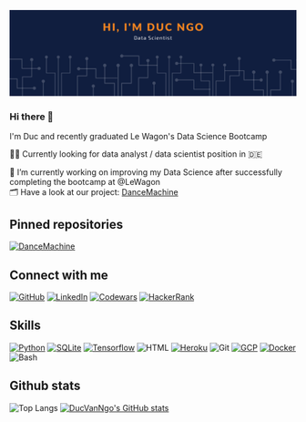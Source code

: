 [![ProfileBanner](banner.png)](https://github.com/ducvanngo)


### Hi there 👋

I'm Duc and recently graduated Le Wagon's Data Science Bootcamp

🕵🏻 Currently looking for data analyst / data scientist position in 🇩🇪

🌱 I’m currently working on improving my Data Science after successfully completing the bootcamp at @LeWagon <br>
🗂 Have a look at our project: [DanceMachine](https://github.com/worldlife92/dancemachine-by-871)

## Pinned repositories

[![DanceMachine](https://github-readme-stats.vercel.app/api/pin/?username=ducvanngo&repo=dancemachine-by-871)](https://github.com/DucVanNgo/dancemachine-by-871)


## Connect with me

[![GitHub](https://img.shields.io/badge/GitHub-100000?style=for-the-badge&logo=github&logoColor=white)](https://github.com/DucVanNgo) 
[![LinkedIn](https://img.shields.io/badge/LinkedIn-0077B5?style=for-the-badge&logo=linkedin&logoColor=white)](https://www.linkedin.com/in/ducvanngo/) 
[![Codewars](https://img.shields.io/badge/Codewars-B1361E?style=for-the-badge&logo=Codewars&logoColor=white)](https://www.codewars.com/users/DucNgo) 
[![HackerRank](https://img.shields.io/badge/-Hackerrank-2EC866?style=for-the-badge&logo=HackerRank&logoColor=white)](https://www.hackerrank.com/duc10)

## Skills

[![Python](https://skillicons.dev/icons?i=py)](https://www.python.org/)
[![SQLite](https://skillicons.dev/icons?i=sqlite)](https://www.sqlite.org/index.html)
[![Tensorflow](https://skillicons.dev/icons?i=tensorflow)](https://www.tensorflow.org/) 
![HTML](https://skillicons.dev/icons?i=html)
[![Heroku](https://skillicons.dev/icons?i=heroku)](https://www.heroku.com/)
![Git](https://skillicons.dev/icons?i=git)
[![GCP](https://skillicons.dev/icons?i=gcp)](https://cloud.google.com/)
[![Docker](https://skillicons.dev/icons?i=docker)](https://www.docker.com/)
![Bash](https://skillicons.dev/icons?i=bash)


## Github stats

![Top Langs](https://github-readme-stats.vercel.app/api/top-langs/?username=ducvanngo&bg_color=101e3f&title_color=f78620&text_color=FFFFFF)
[![DucVanNgo's GitHub stats](https://github-readme-stats.vercel.app/api?username=ducvanngo&count_private=true&bg_color=101e3f&title_color=f78620&text_color=FFFFFF)](https://github.com/ducvanngo)
